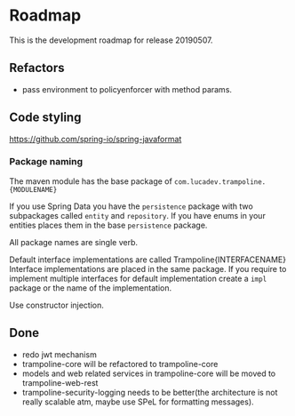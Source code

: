 # Roadmap

This is the development roadmap for release 20190507.

## Refactors

- pass environment to policyenforcer with method params.

## Code styling

https://github.com/spring-io/spring-javaformat 


### Package naming

The maven module has the base package of `com.lucadev.trampoline.{MODULENAME}`

If you use Spring Data you have the `persistence` package with two subpackages called `entity` and `repository`.
If you have enums in your entities places them in the base `persistence` package.

All package names are single verb.

Default interface implementations are called Trampoline{INTERFACENAME} 
Interface implementations are placed in the same package.
If you require to implement multiple interfaces for default implementation create a `impl` package or the name of the implementation.

Use constructor injection.

## Done

- redo jwt mechanism
- trampoline-core will be refactored to trampoline-core
- models and web related services in trampoline-core will be moved to trampoline-web-rest
- trampoline-security-logging needs to be better(the architecture is not really scalable atm, maybe use SPeL for formatting messages).

